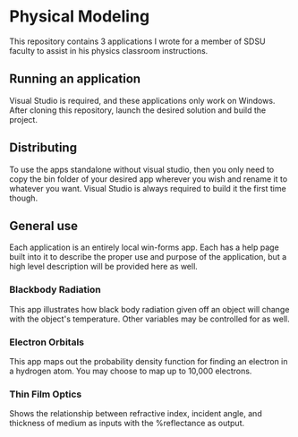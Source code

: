 # Physical Modeling

This repository contains 3 applications I wrote for a member of SDSU faculty to
assist in his physics classroom instructions.

## Running an application
Visual Studio is required, and these applications only work on Windows. After
cloning this repository, launch the desired solution and build the project.

## Distributing
To use the apps standalone without visual studio, then you only need to copy
the bin folder of your desired app wherever you wish and rename it to
whatever you want. Visual Studio is always required to build it the first time
though.

## General use
Each application is an entirely local win-forms app. Each has a help page built
into it to describe the proper use and purpose of the application, but a high
level description will be provided here as well.

### Blackbody Radiation
This app illustrates how black body radiation given off an object will change
with the object's temperature. Other variables may be controlled for as well.

### Electron Orbitals
This app maps out the probability density function for finding an electron in
a hydrogen atom. You may choose to map up to 10,000 electrons.

### Thin Film Optics
Shows the relationship between refractive index, incident angle, and thickness
of medium as inputs with the %reflectance as output.
